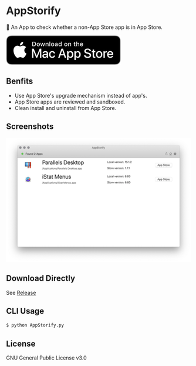 # AppStorify
🍎 An App to check whether a non-App Store app is in App Store.

[![Download on the Mac App Store](https://raw.githubusercontent.com/rwv/AppStorify/main/img/README/Download_on_the_Mac_App_Store_Badge.svg)](https://apps.apple.com/us/app/appstorify/id1591245624)

## Benfits

* Use App Store's upgrade mechanism instead of app's.
* App Store apps are reviewed and sandboxed.
* Clean install and uninstall from App Store.

## Screenshots

![Screenshot of AppStorify](https://github.com/rwv/AppStorify/blob/main/img/README/Screenshot.png?raw=true)

## Download Directly

See [Release](https://github.com/rwv/AppStorify/releases)

## CLI Usage

``` bash
$ python AppStorify.py
```

## License

GNU General Public License v3.0
